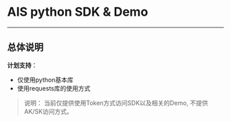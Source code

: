 # AIS python SDK & Demo
---

## 总体说明

**计划支持**：
+ 仅使用python基本库
+ 使用requests库的使用方式

> 说明：
> 当前仅提供使用Token方式访问SDK以及相关的Demo, 不提供AK/SK访问方式。
